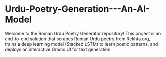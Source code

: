 # Urdu-Poetry-Generation---An-AI-Model
Welcome to the Roman Urdu Poetry Generator repository! This project is an end-to-end solution that scrapes Roman Urdu poetry from Rekhta.org, trains a deep learning model (Stacked LSTM) to learn poetic patterns, and deploys an interactive Gradio UI for text generation.
